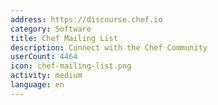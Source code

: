 ```yaml
---
address: https://discourse.chef.io
category: Software
title: Chef Mailing List
description: Connect with the Chef Community
userCount: 4464
icon: chef-mailing-list.png
activity: medium
language: en
---
```

